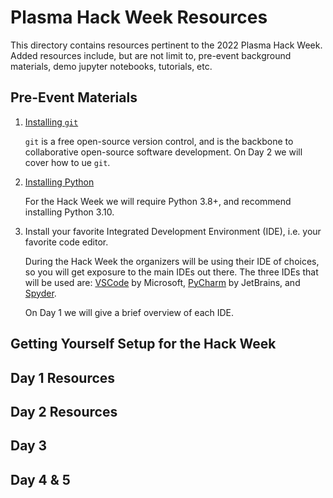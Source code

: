 # Plasma Hack Week Resources

This directory contains resources pertinent to the 2022 Plasma Hack Week.
Added resources include, but are not limit to, pre-event background
materials, demo jupyter notebooks, tutorials, etc.

## Pre-Event Materials

1. [Installing `git`](https://git-scm.com/book/en/v2/Getting-Started-Installing-Git)
    
    `git` is a free open-source version control, and is the backbone to
    collaborative open-source software development.  On Day 2 we will
    cover how to ue `git`.

2. [Installing Python](https://docs.plasmapy.org/en/latest/install.html#installing-python)

    For the Hack Week we will require Python 3.8+, and recommend installing Python 3.10.

3. Install your favorite Integrated Development Environment (IDE), i.e. your favorite
   code editor.

    During the Hack Week the organizers will be using their IDE of choices, so you
    will get exposure to the main IDEs out there.  The three IDEs that will be
    used are: [VSCode](https://code.visualstudio.com/) by Microsoft, 
    [PyCharm](https://www.jetbrains.com/pycharm/) by JetBrains, and 
    [Spyder](https://www.spyder-ide.org/).

    On Day 1 we will give a brief overview of each IDE.

## Getting Yourself Setup for the Hack Week

## Day 1 Resources

## Day 2 Resources

## Day 3

## Day 4 & 5

